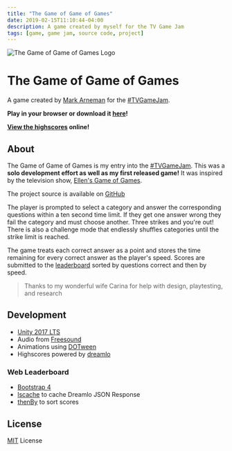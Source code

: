 ```yaml
---
title: "The Game of Game of Games"
date: 2019-02-15T11:10:44-04:00
description: A game created by myself for the TV Game Jam
tags: [game, game jam, source code, project]
---
```


![The Game of Game of Games Logo](/images/thegameofgameofgames.png)

# The Game of Game of Games

A game created by [Mark Arneman](https://arneman.me) for the [#TVGameJam](https://itch.io/jam/tvgamejam).

**Play in your browser or download it [here](https://bearlikelion.itch.io/the-game-of-game-of-games)!**

**[View the highscores](https://arneman.me/thegameofgameofgames/) online!**

## About

The Game of Game of Games is my entry into the [#TVGameJam](https://itch.io/jam/tvgamejam). This was a **solo development effort as well as my first released game!** It was inspired by the television show, [Ellen's Game of Games](https://www.nbc.com/ellens-game-of-games).

The project source is available on [GitHub​](https://github.com/bearlikelion/thegameofgameofgames)

The player is prompted to select a category and answer the corresponding questions within a ten second time limit. If they get one answer wrong they fail the category and must choose another.  Three strikes and you're out! There is also a challenge mode that endlessly shuffles categories until the strike limit is reached.

The game treats each correct answer as a point and stores the time remaining for every correct answer as the player's speed. Scores are submitted to the [leaderboard](https://arneman.me/thegameofgameofgames/) sorted by questions correct and then by speed.

> Thanks to my wonderful wife Carina for help with design, playtesting, and research

## Development

* [Unity 2017 LTS](https://unity3d.com/)
* Audio from [Freesound](https://freesound.org/)
* Animations using [DOTween](http://dotween.demigiant.com/)
* Highscores powered by [dreamlo](http://dreamlo.com)

### Web Leaderboard

* [Bootstrap 4](https://github.com/twbs/bootstrap)
* [lscache](https://github.com/pamelafox/lscache) to cache Dreamlo JSON Response
* [thenBy](https://github.com/Teun/thenBy.js) to sort scores

## License

[MIT](./LICENSE.md) License
